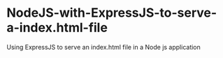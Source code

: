 # NodeJS-with-ExpressJS-to-serve-a-index.html-file
Using ExpressJS to serve an index.html file in a Node js application
